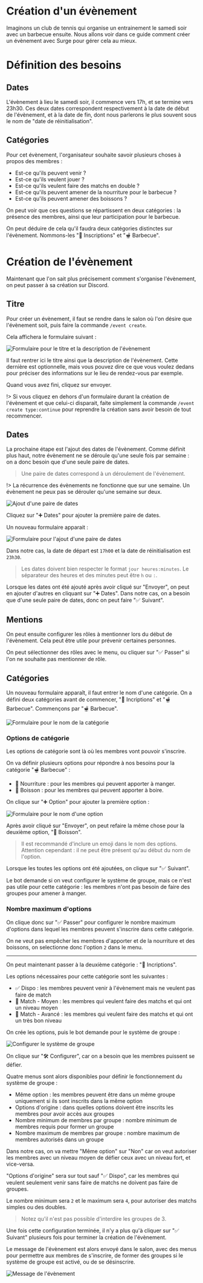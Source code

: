 # Création d'un évènement

Imaginons un club de tennis qui organise un entrainement le samedi soir avec un barbecue ensuite. Nous allons voir dans ce guide comment créer un évènement avec Surge pour gérer cela au mieux.

# Définition des besoins

## Dates

L'évènement à lieu le samedi soir, il commence vers 17h, et se termine vers 23h30. Ces deux dates correspondent respectivement à la date de début de l'évènement, et à la date de fin, dont nous parlerons le plus souvent sous le nom de "date de réinitialisation".

## Catégories

Pour cet évènement, l'organisateur souhaite savoir plusieurs choses à propos des membres :
- Est-ce qu'ils peuvent venir ?
- Est-ce qu'ils veulent jouer ?
- Est-ce qu'ils veulent faire des matchs en double ?
- Est-ce qu'ils peuvent amener de la nourriture pour le barbecue ?
- Est-ce qu'ils peuvent amener des boissons ?

On peut voir que ces questions se répartissent en deux catégories : la présence des membres, ainsi que leur participation pour le barbecue.

On peut déduire de cela qu'il faudra deux catégories distinctes sur l'évènement. Nommons-les "📝 Inscriptions" et "🫕 Barbecue".

# Création de l'évènement

Maintenant que l'on sait plus précisement comment s'organise l'évènement, on peut passer à sa création sur Discord.

## Titre

Pour créer un évènement, il faut se rendre dans le salon où l'on désire que l'évènement soit, puis faire la commande `/event create`.

Cela affichera le formulaire suivant :

![Formulaire pour le titre et la description de l'évènement](images/modal-event-title.png)

Il faut rentrer ici le titre ainsi que la description de l'évènement. Cette dernière est optionnelle, mais vous pouvez dire ce que vous voulez dedans pour préciser des informations sur le lieu de rendez-vous par exemple.

Quand vous avez fini, cliquez sur envoyer.

!> Si vous cliquez en dehors d'un formulaire durant la création de l'évènement et que celui-ci disparait, faite simplement la commande `/event create type:continue` pour reprendre la création sans avoir besoin de tout recommencer.

## Dates

La prochaine étape est l'ajout des dates de l'évènement. Comme définit plus haut, notre évènement ne se déroule qu'une seule fois par semaine : on a donc besoin que d'une seule paire de dates.

> Une paire de dates correspond à un déroulement de l'évènement.

!> La récurrence des évènements ne fonctionne que sur une semaine. Un évènement ne peux pas se dérouler qu'une semaine sur deux.

![Ajout d'une paire de dates](images/dates.png)

Cliquez sur "➕ Dates" pour ajouter la première paire de dates.

Un nouveau formulaire apparait :

![Formulaire pour l'ajout d'une paire de dates](images/modal-add-dates.png)

Dans notre cas, la date de départ est `17h00` et la date de réinitialisation est `23h30`.

> Les dates doivent bien respecter le format `jour heures:minutes`. Le séparateur des heures et des minutes peut être `h` ou `:`.

Lorsque les dates ont été ajouté après avoir cliqué sur "Envoyer", on peut en ajouter d'autres en cliquant sur "➕ Dates". Dans notre cas, on a besoin que d'une seule paire de dates, donc on peut faire "✅ Suivant".

## Mentions

On peut ensuite configurer les rôles à mentionner lors du début de l'évènement. Cela peut être utile pour prévenir certaines personnes.

On peut sélectionner des rôles avec le menu, ou cliquer sur "✅ Passer" si l'on ne souhaite pas mentionner de rôle.

## Catégories

Un nouveau formulaire apparaît, il faut entrer le nom d'une catégorie. On a défini deux catégories avant de commencer, "📝 Incriptions" et "🫕 Barbecue". Commençons par "🫕 Barbecue".

![Formulaire pour le nom de la catégorie](images/modal-cat-title.png)

### Options de catégorie

Les options de catégorie sont là où les membres vont pouvoir s'inscrire.

On va définir plusieurs options pour répondre à nos besoins pour la catégorie "🫕 Barbecue" :

- 🥩 Nourriture : pour les membres qui peuvent apporter à manger.
- 🍻 Boisson : pour les membres qui peuvent apporter à boire.

On clique sur "➕ Option" pour ajouter la première option :

![Formulaire pour le nom d'une option](images/modal-option-title.png)

Après avoir cliqué sur "Envoyer", on peut refaire la même chose pour la deuxième option, "🍻 Boisson".

> Il est recommandé d'inclure un emoji dans le nom des options. Attention cependant : il ne peut être présent qu'au début du nom de l'option.

Lorsque les toutes les options ont été ajoutées, on clique sur "✅ Suivant".

Le bot demande si on veut configurer le système de groupe, mais ce n'est pas utile pour cette catégorie : les membres n'ont pas besoin de faire des groupes pour amener à manger.

### Nombre maximum d'options

On clique donc sur "✅ Passer" pour configurer le nombre maximum d'options dans lequel les membres peuvent s'inscrire dans cette catégorie.

On ne veut pas empêcher les membres d'apporter et de la nourriture et des boissons, on selectionne donc l'option `2` dans le menu.

<hr>

On peut maintenant passer à la deuxième catégorie : "📝 Incriptions".

Les options nécessaires pour cette catégorie sont les suivantes :
- ✅ Dispo : les membres peuvent venir à l'évènement mais ne veulent pas faire de match
- 🔰 Match - Moyen : les membres qui veulent faire des matchs et qui ont un niveau moyen
- 🎾 Match - Avancé : les membres qui veulent faire des matchs et qui ont un très bon niveau

On crée les options, puis le bot demande pour le système de groupe :

![Configurer le système de groupe](images/configure-pairing.png)

On clique sur "🛠️ Configurer", car on a besoin que les membres puissent se défier.

Quatre menus sont alors disponibles pour définir le fonctionnement du système de groupe :
- Même option : les membres peuvent être dans un même groupe uniquement si ils sont inscrits dans la même option
- Options d'origine : dans quelles options doivent être inscrits les membres pour avoir accès aux groupes
- Nombre minimum de membres par groupe : nombre minimum de membres requis pour former un groupe
- Nombre maximum de membres par groupe : nombre maximum de membres autorisés dans un groupe

Dans notre cas, on va mettre "Même option" sur "Non" car on veut autoriser les membres avec un niveau moyen de défier ceux avec un niveau fort, et vice-versa.

"Options d'origine" sera sur tout sauf "✅ Dispo", car les membres qui veulent seulement venir sans faire de matchs ne doivent pas faire de groupes.

Le nombre minimum sera `2` et le maximum sera `4`, pour autoriser des matchs simples ou des doubles.

> Notez qu'il n'est pas possible d'interdire les groupes de 3.

Une fois cette configuration terminée, il n'y a plus qu'à cliquer sur "✅ Suivant" plusieurs fois pour terminer la création de l'évènement.

Le message de l'évènement est alors envoyé dans le salon, avec des menus pour permettre aux membres de s'inscrire, de former des groupes si le système de groupe est activé, ou de se désinscrire.

![Message de l'évènement](images/event-message.png)